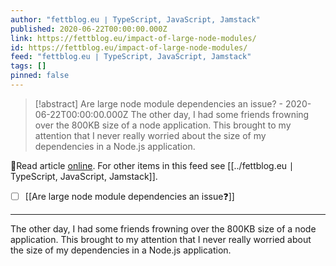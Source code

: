 ```yaml
---
author: "fettblog․eu ∣ TypeScript, JavaScript, Jamstack"
published: 2020-06-22T00:00:00.000Z
link: https://fettblog.eu/impact-of-large-node-modules/
id: https://fettblog.eu/impact-of-large-node-modules/
feed: "fettblog․eu ∣ TypeScript, JavaScript, Jamstack"
tags: []
pinned: false
---
```

> [!abstract] Are large node module dependencies an issue? - 2020-06-22T00:00:00.000Z
> The other day, I had some friends frowning over the 800KB size of a node application. This brought to my attention that I never really worried about the size of my dependencies in a Node.js application.

🔗Read article [online](https://fettblog.eu/impact-of-large-node-modules/). For other items in this feed see [[../fettblog․eu ∣ TypeScript, JavaScript, Jamstack]].

- [ ] [[Are large node module dependencies an issue❓]]
- - -
The other day, I had some friends frowning over the 800KB size of a node application. This brought to my attention that I never really worried about the size of my dependencies in a Node.js application.
